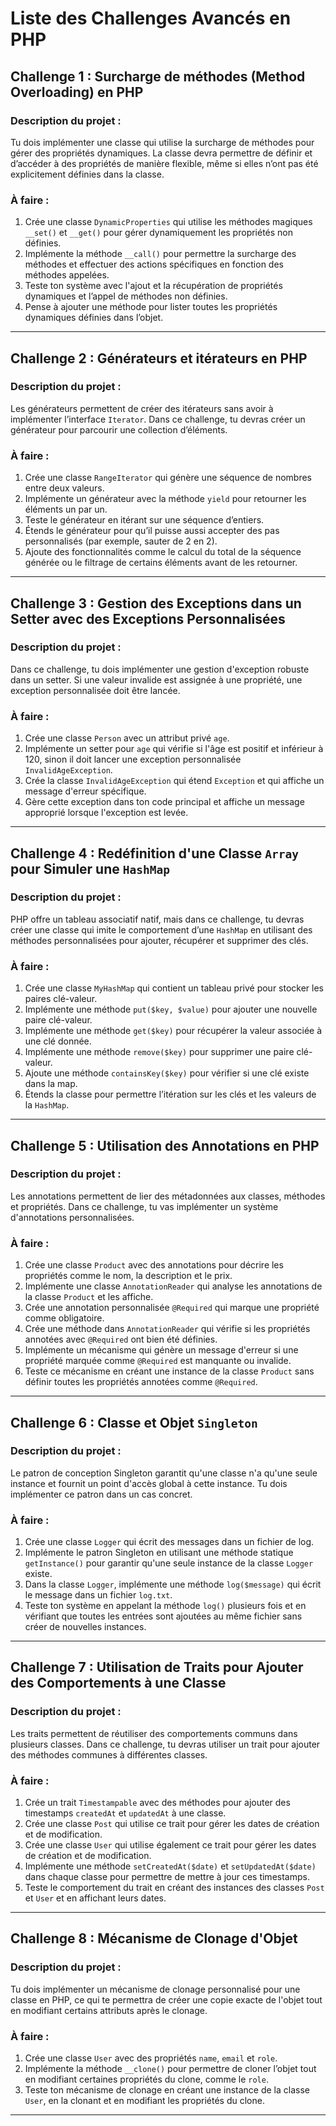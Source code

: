 # Liste des Challenges Avancés en PHP

## Challenge 1 : **Surcharge de méthodes (Method Overloading) en PHP**

### Description du projet :
Tu dois implémenter une classe qui utilise la surcharge de méthodes pour gérer des propriétés dynamiques. La classe devra permettre de définir et d’accéder à des propriétés de manière flexible, même si elles n’ont pas été explicitement définies dans la classe.

### À faire :
1. Crée une classe `DynamicProperties` qui utilise les méthodes magiques `__set()` et `__get()` pour gérer dynamiquement les propriétés non définies.
2. Implémente la méthode `__call()` pour permettre la surcharge des méthodes et effectuer des actions spécifiques en fonction des méthodes appelées.
3. Teste ton système avec l'ajout et la récupération de propriétés dynamiques et l’appel de méthodes non définies.
4. Pense à ajouter une méthode pour lister toutes les propriétés dynamiques définies dans l’objet.

---

## Challenge 2 : **Générateurs et itérateurs en PHP**

### Description du projet :
Les générateurs permettent de créer des itérateurs sans avoir à implémenter l’interface `Iterator`. Dans ce challenge, tu devras créer un générateur pour parcourir une collection d’éléments.

### À faire :
1. Crée une classe `RangeIterator` qui génère une séquence de nombres entre deux valeurs.
2. Implémente un générateur avec la méthode `yield` pour retourner les éléments un par un.
3. Teste le générateur en itérant sur une séquence d’entiers.
4. Étends le générateur pour qu’il puisse aussi accepter des pas personnalisés (par exemple, sauter de 2 en 2).
5. Ajoute des fonctionnalités comme le calcul du total de la séquence générée ou le filtrage de certains éléments avant de les retourner.

---

## Challenge 3 : **Gestion des Exceptions dans un Setter avec des Exceptions Personnalisées**

### Description du projet :
Dans ce challenge, tu dois implémenter une gestion d'exception robuste dans un setter. Si une valeur invalide est assignée à une propriété, une exception personnalisée doit être lancée.

### À faire :
1. Crée une classe `Person` avec un attribut privé `age`.
2. Implémente un setter pour `age` qui vérifie si l'âge est positif et inférieur à 120, sinon il doit lancer une exception personnalisée `InvalidAgeException`.
3. Crée la classe `InvalidAgeException` qui étend `Exception` et qui affiche un message d'erreur spécifique.
4. Gère cette exception dans ton code principal et affiche un message approprié lorsque l'exception est levée.

---

## Challenge 4 : **Redéfinition d'une Classe `Array` pour Simuler une `HashMap`**

### Description du projet :
PHP offre un tableau associatif natif, mais dans ce challenge, tu devras créer une classe qui imite le comportement d’une `HashMap` en utilisant des méthodes personnalisées pour ajouter, récupérer et supprimer des clés.

### À faire :
1. Crée une classe `MyHashMap` qui contient un tableau privé pour stocker les paires clé-valeur.
2. Implémente une méthode `put($key, $value)` pour ajouter une nouvelle paire clé-valeur.
3. Implémente une méthode `get($key)` pour récupérer la valeur associée à une clé donnée.
4. Implémente une méthode `remove($key)` pour supprimer une paire clé-valeur.
5. Ajoute une méthode `containsKey($key)` pour vérifier si une clé existe dans la map.
6. Étends la classe pour permettre l’itération sur les clés et les valeurs de la `HashMap`.

---

## Challenge 5 : **Utilisation des Annotations en PHP**

### Description du projet :
Les annotations permettent de lier des métadonnées aux classes, méthodes et propriétés. Dans ce challenge, tu vas implémenter un système d'annotations personnalisées.

### À faire :
1. Crée une classe `Product` avec des annotations pour décrire les propriétés comme le nom, la description et le prix.
2. Implémente une classe `AnnotationReader` qui analyse les annotations de la classe `Product` et les affiche.
3. Crée une annotation personnalisée `@Required` qui marque une propriété comme obligatoire.
4. Crée une méthode dans `AnnotationReader` qui vérifie si les propriétés annotées avec `@Required` ont bien été définies.
5. Implémente un mécanisme qui génère un message d'erreur si une propriété marquée comme `@Required` est manquante ou invalide.
6. Teste ce mécanisme en créant une instance de la classe `Product` sans définir toutes les propriétés annotées comme `@Required`.

---

## Challenge 6 : **Classe et Objet `Singleton`**

### Description du projet :
Le patron de conception Singleton garantit qu'une classe n'a qu'une seule instance et fournit un point d'accès global à cette instance. Tu dois implémenter ce patron dans un cas concret.

### À faire :
1. Crée une classe `Logger` qui écrit des messages dans un fichier de log.
2. Implémente le patron Singleton en utilisant une méthode statique `getInstance()` pour garantir qu'une seule instance de la classe `Logger` existe.
3. Dans la classe `Logger`, implémente une méthode `log($message)` qui écrit le message dans un fichier `log.txt`.
4. Teste ton système en appelant la méthode `log()` plusieurs fois et en vérifiant que toutes les entrées sont ajoutées au même fichier sans créer de nouvelles instances.

---

## Challenge 7 : **Utilisation de Traits pour Ajouter des Comportements à une Classe**

### Description du projet :
Les traits permettent de réutiliser des comportements communs dans plusieurs classes. Dans ce challenge, tu devras utiliser un trait pour ajouter des méthodes communes à différentes classes.

### À faire :
1. Crée un trait `Timestampable` avec des méthodes pour ajouter des timestamps `createdAt` et `updatedAt` à une classe.
2. Crée une classe `Post` qui utilise ce trait pour gérer les dates de création et de modification.
3. Crée une classe `User` qui utilise également ce trait pour gérer les dates de création et de modification.
4. Implémente une méthode `setCreatedAt($date)` et `setUpdatedAt($date)` dans chaque classe pour permettre de mettre à jour ces timestamps.
5. Teste le comportement du trait en créant des instances des classes `Post` et `User` et en affichant leurs dates.

---

## Challenge 8 : **Mécanisme de Clonage d'Objet**

### Description du projet :
Tu dois implémenter un mécanisme de clonage personnalisé pour une classe en PHP, ce qui te permettra de créer une copie exacte de l'objet tout en modifiant certains attributs après le clonage.

### À faire :
1. Crée une classe `User` avec des propriétés `name`, `email` et `role`.
2. Implémente la méthode `__clone()` pour permettre de cloner l’objet tout en modifiant certaines propriétés du clone, comme le `role`.
3. Teste ton mécanisme de clonage en créant une instance de la classe `User`, en la clonant et en modifiant les propriétés du clone.

---

